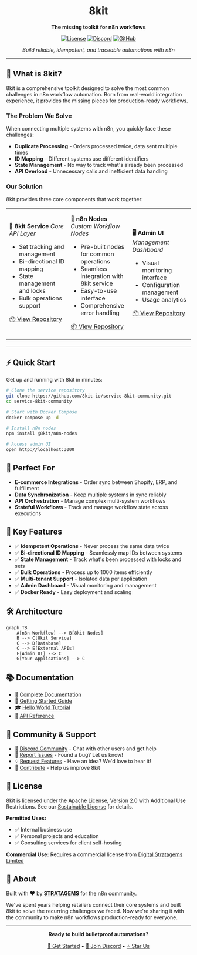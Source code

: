 <div align="center">

# 8kit

**The missing toolkit for n8n workflows**

[![License](https://img.shields.io/badge/License-Apache%202.0%20with%20Additional%20Use%20Restrictions-yellow.svg)](https://opensource.org/licenses/Apache-2.0)
[![Discord](https://img.shields.io/badge/Discord-Join%20Community-5865F2?logo=discord&logoColor=white)](https://discord.com/invite/NR8eTfHX)
[![GitHub](https://img.shields.io/badge/GitHub-8kit--io-181717?logo=github&logoColor=white)](https://github.com/orgs/8kit-io)

*Build reliable, idempotent, and traceable automations with n8n*

</div>

---

## 🚀 What is 8kit?

8kit is a comprehensive toolkit designed to solve the most common challenges in n8n workflow automation. Born from real-world integration experience, it provides the missing pieces for production-ready workflows.

### The Problem We Solve

When connecting multiple systems with n8n, you quickly face these challenges:
- **Duplicate Processing** - Orders processed twice, data sent multiple times
- **ID Mapping** - Different systems use different identifiers
- **State Management** - No way to track what's already been processed
- **API Overload** - Unnecessary calls and inefficient data handling

### Our Solution

8kit provides three core components that work together:

<table>
<tr>
<td width="33%">

**🔧 8kit Service**
*Core API Layer*

- Set tracking and management
- Bi-directional ID mapping
- State management and locks
- Bulk operations support

[📦 View Repository](https://github.com/8kit-io/service-8kit-community)

</td>
<td width="33%">

**🧩 n8n Nodes**
*Custom Workflow Nodes*

- Pre-built nodes for common operations
- Seamless integration with 8kit service
- Easy-to-use interface
- Comprehensive error handling

[📦 View Repository](https://github.com/8kit-io/n8n-node-8kit-community)

</td>
<td width="33%">

**🖥️ Admin UI**
*Management Dashboard*

- Visual monitoring interface
- Configuration management
- Usage analytics

[📦 View Repository](https://github.com/8kit-io/ui-8kit-community)

</td>
</tr>
</table>

---

## ⚡ Quick Start

Get up and running with 8kit in minutes:

```bash
# Clone the service repository
git clone https://github.com/8kit-io/service-8kit-community.git
cd service-8kit-community

# Start with Docker Compose
docker-compose up -d

# Install n8n nodes
npm install @8kit/n8n-nodes

# Access admin UI
open http://localhost:3000
```

## 🎯 Perfect For

- **E-commerce Integrations** - Order sync between Shopify, ERP, and fulfillment
- **Data Synchronization** - Keep multiple systems in sync reliably
- **API Orchestration** - Manage complex multi-system workflows
- **Stateful Workflows** - Track and manage workflow state across executions

## 🌟 Key Features

- ✅ **Idempotent Operations** - Never process the same data twice
- ✅ **Bi-directional ID Mapping** - Seamlessly map IDs between systems
- ✅ **State Management** - Track what's been processed with locks and sets
- ✅ **Bulk Operations** - Process up to 1000 items efficiently
- ✅ **Multi-tenant Support** - Isolated data per application
- ✅ **Admin Dashboard** - Visual monitoring and management
- ✅ **Docker Ready** - Easy deployment and scaling

## 🛠️ Architecture

```mermaid
graph TB
    A[n8n Workflow] --> B[8kit Nodes]
    B --> C[8kit Service]
    C --> D[Database]
    C --> E[External APIs]
    F[Admin UI] --> C
    G[Your Applications] --> C
```

## 📚 Documentation

- 📖 [Complete Documentation](https://8kit.io/docs)
- 🚀 [Getting Started Guide](https://8kit.io/docs/getting-started/self-hosting-docker-compose)
- 🎓 [Hello World Tutorial](https://8kit.io/docs/getting-started/hello-world/print-hello-world-once)
- 🔧 [API Reference](https://8kit.io/docs/api/authentication)

## 🤝 Community & Support

- 💬 [Discord Community](https://discord.com/invite/NR8eTfHX) - Chat with other users and get help
- 🐛 [Report Issues](https://github.com/8kit-io/service-8kit-community/issues) - Found a bug? Let us know!
- 💡 [Request Features](https://github.com/8kit-io/service-8kit-community/discussions) - Have an idea? We'd love to hear it!
- 📝 [Contribute](https://github.com/8kit-io/service-8kit-community/blob/main/CONTRIBUTING.md) - Help us improve 8kit

## 📄 License

8kit is licensed under the Apache License, Version 2.0 with Additional Use Restrictions. See our [Sustainable License](https://8kit.io/sustainable-license) for details.

**Permitted Uses:**
- ✅ Internal business use
- ✅ Personal projects and education
- ✅ Consulting services for client self-hosting

**Commercial Use:** Requires a commercial license from [Digital Stratagems Limited](mailto:hello@8kit.io)

## 🏢 About

Built with ❤️ by [**STRATAGEMS**](https://stratagems.com) for the n8n community.

We've spent years helping retailers connect their core systems and built 8kit to solve the recurring challenges we faced. Now we're sharing it with the community to make n8n workflows production-ready for everyone.

---

<div align="center">

**Ready to build bulletproof automations?**

[🚀 Get Started](https://8kit.io/docs) • [💬 Join Discord](https://discord.com/invite/NR8eTfHX) • [⭐ Star Us](https://github.com/8kit-io/service-8kit-community)

</div>

